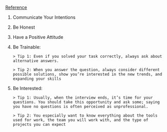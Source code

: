 [Reference](https://betterprogramming.pub/i-reject-95-of-developers-in-an-interview-heres-how-to-become-one-of-the-top-5-aebf70ac427f)
1. Communicate Your Intentions
2. Be Honest
3. Have a Positive Attitude
4. Be Trainable: 

       > Tip 1: Even if you solved your task correctly, always ask about alternative answers.
       
       > Tip 2: When you answer the question, always consider different possible solutions, show you’re interested in the new trends, and expanding your skills
       
5. Be Interested:
       
       > Tip 1: Usually, when the interview ends, it’s time for your questions. You should take this opportunity and ask some; saying you have no questions is often perceived as unprofessional.
       
       > Tip 2: You especially want to know everything about the tools used for work, the team you will work with, and the type of projects you can expect
